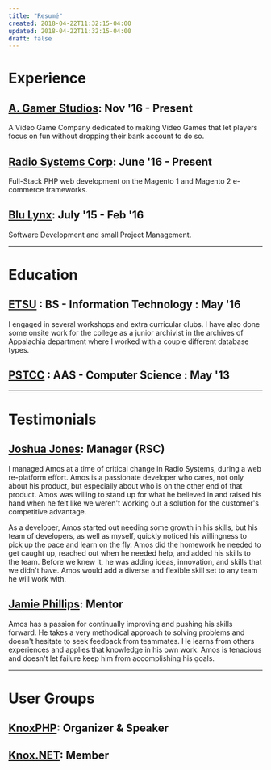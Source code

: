 ```yaml
---
title: "Resumé"
created: 2018-04-22T11:32:15-04:00
updated: 2018-04-22T11:32:15-04:00
draft: false
---
```

# Experience
## [A. Gamer Studios](http://agamerstudios.com/): Nov '16 - Present
A Video Game Company dedicated to making Video Games that let players focus on fun without dropping their bank account to do so.

## [Radio Systems Corp](https://www.radiosystemscorporation.com/): June '16 - Present
Full-Stack PHP web development on the Magento 1 and Magento 2 e-commerce frameworks.

## [Blu Lynx](https://www.blulynx.com/): July '15 - Feb '16
Software Development and small Project Management.

---

# Education
## [ETSU](https://www.etsu.edu/ehome/) : BS - Information Technology : May '16
I engaged in several workshops and extra curricular clubs. I have also done some onsite work for the college as a junior archivist in the archives of Appalachia department where I worked with a couple different database types.

## [PSTCC](http://www.pstcc.edu/) : AAS - Computer Science : May '13

---

# Testimonials
## [Joshua Jones](https://www.linkedin.com/in/joshua-jones-23073558/): Manager (RSC)
I managed Amos at a time of critical change in Radio Systems, during a web re-platform effort. Amos is a passionate developer who cares, not only about his product, but especially about who is on the other end of that product. Amos was willing to stand up for what he believed in and raised his hand when he felt like we weren't working out a solution for the customer's competitive advantage.

As a developer, Amos started out needing some growth in his skills, but his team of developers, as well as myself, quickly noticed his willingness to pick up the pace and learn on the fly. Amos did the homework he needed to get caught up, reached out when he needed help, and added his skills to the team. Before we knew it, he was adding ideas, innovation, and skills that we didn't have. Amos would add a diverse and flexible skill set to any team he will work with.

<!-- ## [Anna Fleming](https://www.linkedin.com/in/annaafleming/): Co-Worker (RSC)
[Insert Testimonial here] -->

## [Jamie Phillips](https://www.linkedin.com/in/jamie-phillips-695927b0/): Mentor
Amos has a passion for continually improving and pushing his skills forward. He takes a very methodical approach to solving problems and doesn't hesitate to seek feedback from teammates. He learns from others experiences and applies that knowledge in his own work. Amos is tenacious and doesn't let failure keep him from accomplishing his goals.

---

# User Groups
## [KnoxPHP](https://www.meetup.com/KnoxPHP-User-Group/): Organizer & Speaker

## [Knox.NET](https://www.meetup.com/Knox-NET/): Member
